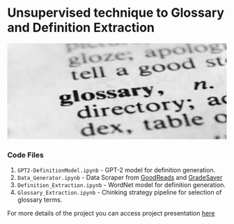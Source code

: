 # Unsupervised technique to Glossary and Definition Extraction

<p align="center">
  <img src="https://github.com/prakhar21/Automatic-Glossary-Generation/blob/master/glossary.jpeg" width="600" height="220" title="T5 Demo">
</p>

### Code Files
1. `GPT2-DefinitionModel.ipynb` - GPT-2 model for definition generation. 
2. `Data_Generator.ipynb` - Data Scraper from [GoodReads](https://www.goodreads.com/) and [GradeSaver](https://www.gradesaver.com/)
3. `Definition_Extraction.ipynb` - WordNet model for definition generation.
4. `Glossary_Extraction.ipynb` - Chinking strategy pipeline for selection of glossary terms.

For more details of the project you can access project presentation [here](https://docs.google.com/presentation/d/1QfgaVk2QzKw-Rm4MbpTtl5FqUz8wah-q0tKeVw4N_Kc/edit?usp=sharing)
